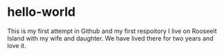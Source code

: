 # hello-world
This is my first attempt in Github and my first respoitory
I live on Rooseelt Island with my wife and daughter. We have lived there for two years and love it. 
